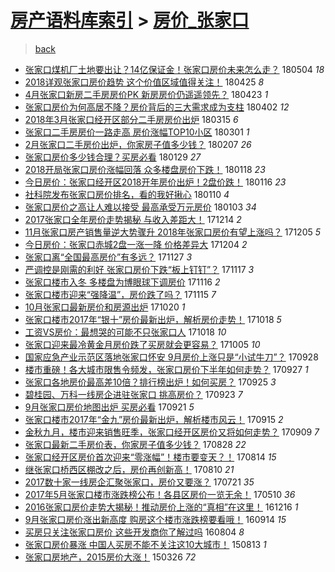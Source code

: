 [房产语料库索引](../../README.md)  > [房价_张家口](房价_张家口.md)
====
> [back](../README.md)

- [张家口煤机厂土地要出让？14亿保证金！张家口房价未来怎么走？](http://jkwz.applinzi.com/ittc/7099244524335531014.html#%E5%BC%A0%E5%AE%B6%E5%8F%A3%E7%85%A4%E6%9C%BA%E5%8E%82%E5%9C%9F%E5%9C%B0%E8%A6%81%E5%87%BA%E8%AE%A9%EF%BC%9F14%E4%BA%BF%E4%BF%9D%E8%AF%81%E9%87%91%EF%BC%81%E5%BC%A0%E5%AE%B6%E5%8F%A3%E6%88%BF%E4%BB%B7%E6%9C%AA%E6%9D%A5%E6%80%8E%E4%B9%88%E8%B5%B0%EF%BC%9F) 180504 *18* 
- [2018详观张家口房价趋势 这个价值区域值得关注！](http://jkwz.applinzi.com/ittc/7095849905631527943.html#2018%E8%AF%A6%E8%A7%82%E5%BC%A0%E5%AE%B6%E5%8F%A3%E6%88%BF%E4%BB%B7%E8%B6%8B%E5%8A%BF+%E8%BF%99%E4%B8%AA%E4%BB%B7%E5%80%BC%E5%8C%BA%E5%9F%9F%E5%80%BC%E5%BE%97%E5%85%B3%E6%B3%A8%EF%BC%81) 180425 *8* 
- [4月张家口新房二手房房价PK 新房房价仍遥遥领先？](http://jkwz.applinzi.com/ittc/7095111866558972934.html#4%E6%9C%88%E5%BC%A0%E5%AE%B6%E5%8F%A3%E6%96%B0%E6%88%BF%E4%BA%8C%E6%89%8B%E6%88%BF%E6%88%BF%E4%BB%B7PK+%E6%96%B0%E6%88%BF%E6%88%BF%E4%BB%B7%E4%BB%8D%E9%81%A5%E9%81%A5%E9%A2%86%E5%85%88%EF%BC%9F) 180423 *1* 
- [张家口房价为何高居不降？房价背后的三大需求成为支柱](http://jkwz.applinzi.com/ittc/7087330930425594896.html#%E5%BC%A0%E5%AE%B6%E5%8F%A3%E6%88%BF%E4%BB%B7%E4%B8%BA%E4%BD%95%E9%AB%98%E5%B1%85%E4%B8%8D%E9%99%8D%EF%BC%9F%E6%88%BF%E4%BB%B7%E8%83%8C%E5%90%8E%E7%9A%84%E4%B8%89%E5%A4%A7%E9%9C%80%E6%B1%82%E6%88%90%E4%B8%BA%E6%94%AF%E6%9F%B1) 180402 *12* 
- [2018年3月张家口经开区部分二手房房价出炉](http://jkwz.applinzi.com/ittc/7080667175918765066.html#2018%E5%B9%B43%E6%9C%88%E5%BC%A0%E5%AE%B6%E5%8F%A3%E7%BB%8F%E5%BC%80%E5%8C%BA%E9%83%A8%E5%88%86%E4%BA%8C%E6%89%8B%E6%88%BF%E6%88%BF%E4%BB%B7%E5%87%BA%E7%82%89) 180315 *6* 
- [张家口二手房房价一路走高 房价涨幅TOP10小区](http://jkwz.applinzi.com/ittc/7075434346213540880.html#%E5%BC%A0%E5%AE%B6%E5%8F%A3%E4%BA%8C%E6%89%8B%E6%88%BF%E6%88%BF%E4%BB%B7%E4%B8%80%E8%B7%AF%E8%B5%B0%E9%AB%98+%E6%88%BF%E4%BB%B7%E6%B6%A8%E5%B9%85TOP10%E5%B0%8F%E5%8C%BA) 180301 *1* 
- [2月张家口二手房价出炉，你家房子值多少钱？](http://jkwz.applinzi.com/ittc/7067329908772963334.html#2%E6%9C%88%E5%BC%A0%E5%AE%B6%E5%8F%A3%E4%BA%8C%E6%89%8B%E6%88%BF%E4%BB%B7%E5%87%BA%E7%82%89%EF%BC%8C%E4%BD%A0%E5%AE%B6%E6%88%BF%E5%AD%90%E5%80%BC%E5%A4%9A%E5%B0%91%E9%92%B1%EF%BC%9F) 180207 *26* 
- [张家口房价多少钱合理？买房必看](http://jkwz.applinzi.com/ittc/7063928266455254033.html#%E5%BC%A0%E5%AE%B6%E5%8F%A3%E6%88%BF%E4%BB%B7%E5%A4%9A%E5%B0%91%E9%92%B1%E5%90%88%E7%90%86%EF%BC%9F%E4%B9%B0%E6%88%BF%E5%BF%85%E7%9C%8B) 180129 *27* 
- [2018开局张家口房价涨幅回落 众多楼盘房价下跌！](http://jkwz.applinzi.com/ittc/7059839039417353223.html#2018%E5%BC%80%E5%B1%80%E5%BC%A0%E5%AE%B6%E5%8F%A3%E6%88%BF%E4%BB%B7%E6%B6%A8%E5%B9%85%E5%9B%9E%E8%90%BD+%E4%BC%97%E5%A4%9A%E6%A5%BC%E7%9B%98%E6%88%BF%E4%BB%B7%E4%B8%8B%E8%B7%8C%EF%BC%81) 180118 *23* 
- [今日房价：张家口经开区2018开年房价出炉！2盘价跌！](http://jkwz.applinzi.com/ittc/7059099202833875978.html#%E4%BB%8A%E6%97%A5%E6%88%BF%E4%BB%B7%EF%BC%9A%E5%BC%A0%E5%AE%B6%E5%8F%A3%E7%BB%8F%E5%BC%80%E5%8C%BA2018%E5%BC%80%E5%B9%B4%E6%88%BF%E4%BB%B7%E5%87%BA%E7%82%89%EF%BC%812%E7%9B%98%E4%BB%B7%E8%B7%8C%EF%BC%81) 180116 *23* 
- [社科院发布张家口房价排名，看的我好揪心](http://jkwz.applinzi.com/ittc/7056922331543241734.html#%E7%A4%BE%E7%A7%91%E9%99%A2%E5%8F%91%E5%B8%83%E5%BC%A0%E5%AE%B6%E5%8F%A3%E6%88%BF%E4%BB%B7%E6%8E%92%E5%90%8D%EF%BC%8C%E7%9C%8B%E7%9A%84%E6%88%91%E5%A5%BD%E6%8F%AA%E5%BF%83) 180110 *4* 
- [张家口房价之高让人难以接受 最高承受万元房价](http://jkwz.applinzi.com/ittc/7054308358461326353.html#%E5%BC%A0%E5%AE%B6%E5%8F%A3%E6%88%BF%E4%BB%B7%E4%B9%8B%E9%AB%98%E8%AE%A9%E4%BA%BA%E9%9A%BE%E4%BB%A5%E6%8E%A5%E5%8F%97+%E6%9C%80%E9%AB%98%E6%89%BF%E5%8F%97%E4%B8%87%E5%85%83%E6%88%BF%E4%BB%B7) 180103 *34* 
- [2017张家口全年房价走势揭秘 与收入差距大！](http://jkwz.applinzi.com/ittc/7046876818311742480.html#2017%E5%BC%A0%E5%AE%B6%E5%8F%A3%E5%85%A8%E5%B9%B4%E6%88%BF%E4%BB%B7%E8%B5%B0%E5%8A%BF%E6%8F%AD%E7%A7%98+%E4%B8%8E%E6%94%B6%E5%85%A5%E5%B7%AE%E8%B7%9D%E5%A4%A7%EF%BC%81) 171214 *2* 
- [11月张家口房产销售量逆大势骤升 2018年张家口房价有望上涨吗？](http://jkwz.applinzi.com/ittc/7043532797615014928.html#11%E6%9C%88%E5%BC%A0%E5%AE%B6%E5%8F%A3%E6%88%BF%E4%BA%A7%E9%94%80%E5%94%AE%E9%87%8F%E9%80%86%E5%A4%A7%E5%8A%BF%E9%AA%A4%E5%8D%87+2018%E5%B9%B4%E5%BC%A0%E5%AE%B6%E5%8F%A3%E6%88%BF%E4%BB%B7%E6%9C%89%E6%9C%9B%E4%B8%8A%E6%B6%A8%E5%90%97%EF%BC%9F) 171205 *5* 
- [今日房价：张家口赤城2盘一涨一降 价格差异大](http://jkwz.applinzi.com/ittc/7043149212672328721.html#%E4%BB%8A%E6%97%A5%E6%88%BF%E4%BB%B7%EF%BC%9A%E5%BC%A0%E5%AE%B6%E5%8F%A3%E8%B5%A4%E5%9F%8E2%E7%9B%98%E4%B8%80%E6%B6%A8%E4%B8%80%E9%99%8D+%E4%BB%B7%E6%A0%BC%E5%B7%AE%E5%BC%82%E5%A4%A7) 171204 *2* 
- [张家口离“全国最高房价”有多远？](http://jkwz.applinzi.com/ittc/7040567807937348625.html#%E5%BC%A0%E5%AE%B6%E5%8F%A3%E7%A6%BB%E2%80%9C%E5%85%A8%E5%9B%BD%E6%9C%80%E9%AB%98%E6%88%BF%E4%BB%B7%E2%80%9D%E6%9C%89%E5%A4%9A%E8%BF%9C%EF%BC%9F) 171127 *3* 
- [严调控是刚需的利好 张家口房价下跌“板上钉钉”？](http://jkwz.applinzi.com/ittc/7036826090163667985.html#%E4%B8%A5%E8%B0%83%E6%8E%A7%E6%98%AF%E5%88%9A%E9%9C%80%E7%9A%84%E5%88%A9%E5%A5%BD+%E5%BC%A0%E5%AE%B6%E5%8F%A3%E6%88%BF%E4%BB%B7%E4%B8%8B%E8%B7%8C%E2%80%9C%E6%9D%BF%E4%B8%8A%E9%92%89%E9%92%89%E2%80%9D%EF%BC%9F) 171117 *3* 
- [张家口楼市入冬 多楼盘为博眼球下调房价](http://jkwz.applinzi.com/ittc/7036456922851574801.html#%E5%BC%A0%E5%AE%B6%E5%8F%A3%E6%A5%BC%E5%B8%82%E5%85%A5%E5%86%AC+%E5%A4%9A%E6%A5%BC%E7%9B%98%E4%B8%BA%E5%8D%9A%E7%9C%BC%E7%90%83%E4%B8%8B%E8%B0%83%E6%88%BF%E4%BB%B7) 171116 *2* 
- [张家口楼市迎来“强降温”，房价跌了吗？](http://jkwz.applinzi.com/ittc/7036259446743893008.html#%E5%BC%A0%E5%AE%B6%E5%8F%A3%E6%A5%BC%E5%B8%82%E8%BF%8E%E6%9D%A5%E2%80%9C%E5%BC%BA%E9%99%8D%E6%B8%A9%E2%80%9D%EF%BC%8C%E6%88%BF%E4%BB%B7%E8%B7%8C%E4%BA%86%E5%90%97%EF%BC%9F) 171115 *7* 
- [10月张家口最新房价和房源出炉](http://jkwz.applinzi.com/ittc/7026540888354980881.html#10%E6%9C%88%E5%BC%A0%E5%AE%B6%E5%8F%A3%E6%9C%80%E6%96%B0%E6%88%BF%E4%BB%B7%E5%92%8C%E6%88%BF%E6%BA%90%E5%87%BA%E7%82%89) 171020 *1* 
- [张家口楼市2017年“银十”房价最新出炉，解析房价走势！](http://jkwz.applinzi.com/ittc/7025810532173612049.html#%E5%BC%A0%E5%AE%B6%E5%8F%A3%E6%A5%BC%E5%B8%822017%E5%B9%B4%E2%80%9C%E9%93%B6%E5%8D%81%E2%80%9D%E6%88%BF%E4%BB%B7%E6%9C%80%E6%96%B0%E5%87%BA%E7%82%89%EF%BC%8C%E8%A7%A3%E6%9E%90%E6%88%BF%E4%BB%B7%E8%B5%B0%E5%8A%BF%EF%BC%81) 171018 *5* 
- [工资VS房价：最想哭的可能不只张家口人](http://jkwz.applinzi.com/ittc/7025711427661333521.html#%E5%B7%A5%E8%B5%84VS%E6%88%BF%E4%BB%B7%EF%BC%9A%E6%9C%80%E6%83%B3%E5%93%AD%E7%9A%84%E5%8F%AF%E8%83%BD%E4%B8%8D%E5%8F%AA%E5%BC%A0%E5%AE%B6%E5%8F%A3%E4%BA%BA) 171018 *10* 
- [张家口迎来最冷黄金月房价跌了买房就会更容易？](http://jkwz.applinzi.com/ittc/7020868576746144784.html#%E5%BC%A0%E5%AE%B6%E5%8F%A3%E8%BF%8E%E6%9D%A5%E6%9C%80%E5%86%B7%E9%BB%84%E9%87%91%E6%9C%88%E6%88%BF%E4%BB%B7%E8%B7%8C%E4%BA%86%E4%B9%B0%E6%88%BF%E5%B0%B1%E4%BC%9A%E6%9B%B4%E5%AE%B9%E6%98%93%EF%BC%9F) 171005 *10* 
- [国家应急产业示范区落地张家口怀安 9月房价上涨只是“小试牛刀”？](http://jkwz.applinzi.com/ittc/7018298045295510544.html#%E5%9B%BD%E5%AE%B6%E5%BA%94%E6%80%A5%E4%BA%A7%E4%B8%9A%E7%A4%BA%E8%8C%83%E5%8C%BA%E8%90%BD%E5%9C%B0%E5%BC%A0%E5%AE%B6%E5%8F%A3%E6%80%80%E5%AE%89+9%E6%9C%88%E6%88%BF%E4%BB%B7%E4%B8%8A%E6%B6%A8%E5%8F%AA%E6%98%AF%E2%80%9C%E5%B0%8F%E8%AF%95%E7%89%9B%E5%88%80%E2%80%9D%EF%BC%9F) 170928  
- [楼市重磅！各大城市限售令频发，张家口房价下半年如何走势？](http://jkwz.applinzi.com/ittc/7018049504937509905.html#%E6%A5%BC%E5%B8%82%E9%87%8D%E7%A3%85%EF%BC%81%E5%90%84%E5%A4%A7%E5%9F%8E%E5%B8%82%E9%99%90%E5%94%AE%E4%BB%A4%E9%A2%91%E5%8F%91%EF%BC%8C%E5%BC%A0%E5%AE%B6%E5%8F%A3%E6%88%BF%E4%BB%B7%E4%B8%8B%E5%8D%8A%E5%B9%B4%E5%A6%82%E4%BD%95%E8%B5%B0%E5%8A%BF%EF%BC%9F) 170927 *1* 
- [张家口各地房价最高差10倍？排行榜出炉！如何买房？](http://jkwz.applinzi.com/ittc/7017225674119709713.html#%E5%BC%A0%E5%AE%B6%E5%8F%A3%E5%90%84%E5%9C%B0%E6%88%BF%E4%BB%B7%E6%9C%80%E9%AB%98%E5%B7%AE10%E5%80%8D%EF%BC%9F%E6%8E%92%E8%A1%8C%E6%A6%9C%E5%87%BA%E7%82%89%EF%BC%81%E5%A6%82%E4%BD%95%E4%B9%B0%E6%88%BF%EF%BC%9F) 170925 *3* 
- [碧桂园、万科一线房企进驻张家口 挑高房价？](http://jkwz.applinzi.com/ittc/7016512170177856528.html#%E7%A2%A7%E6%A1%82%E5%9B%AD%E3%80%81%E4%B8%87%E7%A7%91%E4%B8%80%E7%BA%BF%E6%88%BF%E4%BC%81%E8%BF%9B%E9%A9%BB%E5%BC%A0%E5%AE%B6%E5%8F%A3+%E6%8C%91%E9%AB%98%E6%88%BF%E4%BB%B7%EF%BC%9F) 170923 *7* 
- [9月张家口房价地图出炉 买房必看](http://jkwz.applinzi.com/ittc/7015690304995460112.html#9%E6%9C%88%E5%BC%A0%E5%AE%B6%E5%8F%A3%E6%88%BF%E4%BB%B7%E5%9C%B0%E5%9B%BE%E5%87%BA%E7%82%89+%E4%B9%B0%E6%88%BF%E5%BF%85%E7%9C%8B) 170921 *5* 
- [张家口楼市2017年“金九”房价最新出炉，解析楼市风云！](http://jkwz.applinzi.com/ittc/7013592733904798736.html#%E5%BC%A0%E5%AE%B6%E5%8F%A3%E6%A5%BC%E5%B8%822017%E5%B9%B4%E2%80%9C%E9%87%91%E4%B9%9D%E2%80%9D%E6%88%BF%E4%BB%B7%E6%9C%80%E6%96%B0%E5%87%BA%E7%82%89%EF%BC%8C%E8%A7%A3%E6%9E%90%E6%A5%BC%E5%B8%82%E9%A3%8E%E4%BA%91%EF%BC%81) 170915 *2* 
- [金秋九月，楼市迎来销售旺季，张家口经开区房价又将如何走势？](http://jkwz.applinzi.com/ittc/7011368065747649552.html#%E9%87%91%E7%A7%8B%E4%B9%9D%E6%9C%88%EF%BC%8C%E6%A5%BC%E5%B8%82%E8%BF%8E%E6%9D%A5%E9%94%80%E5%94%AE%E6%97%BA%E5%AD%A3%EF%BC%8C%E5%BC%A0%E5%AE%B6%E5%8F%A3%E7%BB%8F%E5%BC%80%E5%8C%BA%E6%88%BF%E4%BB%B7%E5%8F%88%E5%B0%86%E5%A6%82%E4%BD%95%E8%B5%B0%E5%8A%BF%EF%BC%9F) 170909 *7* 
- [张家口最新二手房价表，你家房子值多少钱？](http://jkwz.applinzi.com/ittc/7006846496094553105.html#%E5%BC%A0%E5%AE%B6%E5%8F%A3%E6%9C%80%E6%96%B0%E4%BA%8C%E6%89%8B%E6%88%BF%E4%BB%B7%E8%A1%A8%EF%BC%8C%E4%BD%A0%E5%AE%B6%E6%88%BF%E5%AD%90%E5%80%BC%E5%A4%9A%E5%B0%91%E9%92%B1%EF%BC%9F) 170828 *22* 
- [张家口经开区房价首次迎来“零涨幅”！楼市要变天？！](http://jkwz.applinzi.com/ittc/7001698473387492368.html#%E5%BC%A0%E5%AE%B6%E5%8F%A3%E7%BB%8F%E5%BC%80%E5%8C%BA%E6%88%BF%E4%BB%B7%E9%A6%96%E6%AC%A1%E8%BF%8E%E6%9D%A5%E2%80%9C%E9%9B%B6%E6%B6%A8%E5%B9%85%E2%80%9D%EF%BC%81%E6%A5%BC%E5%B8%82%E8%A6%81%E5%8F%98%E5%A4%A9%EF%BC%9F%EF%BC%81) 170814 *15* 
- [继张家口桥西区棚改之后，房价再创新高！](http://jkwz.applinzi.com/ittc/7000119042739012625.html#%E7%BB%A7%E5%BC%A0%E5%AE%B6%E5%8F%A3%E6%A1%A5%E8%A5%BF%E5%8C%BA%E6%A3%9A%E6%94%B9%E4%B9%8B%E5%90%8E%EF%BC%8C%E6%88%BF%E4%BB%B7%E5%86%8D%E5%88%9B%E6%96%B0%E9%AB%98%EF%BC%81) 170810 *21* 
- [2017数十家一线房企汇聚张家口，房价又要涨？](http://jkwz.applinzi.com/ittc/6992660391031997457.html#2017%E6%95%B0%E5%8D%81%E5%AE%B6%E4%B8%80%E7%BA%BF%E6%88%BF%E4%BC%81%E6%B1%87%E8%81%9A%E5%BC%A0%E5%AE%B6%E5%8F%A3%EF%BC%8C%E6%88%BF%E4%BB%B7%E5%8F%88%E8%A6%81%E6%B6%A8%EF%BC%9F) 170721 *35* 
- [2017年5月张家口楼市涨跌榜公布！各县区房价一览无余！](http://jkwz.applinzi.com/ittc/6966067914368091141.html#2017%E5%B9%B45%E6%9C%88%E5%BC%A0%E5%AE%B6%E5%8F%A3%E6%A5%BC%E5%B8%82%E6%B6%A8%E8%B7%8C%E6%A6%9C%E5%85%AC%E5%B8%83%EF%BC%81%E5%90%84%E5%8E%BF%E5%8C%BA%E6%88%BF%E4%BB%B7%E4%B8%80%E8%A7%88%E6%97%A0%E4%BD%99%EF%BC%81) 170510 *36* 
- [2016张家口房价走势大揭秘！推动房价上涨的“真相”在这里！](http://jkwz.applinzi.com/ittc/6912230434187772933.html#2016%E5%BC%A0%E5%AE%B6%E5%8F%A3%E6%88%BF%E4%BB%B7%E8%B5%B0%E5%8A%BF%E5%A4%A7%E6%8F%AD%E7%A7%98%EF%BC%81%E6%8E%A8%E5%8A%A8%E6%88%BF%E4%BB%B7%E4%B8%8A%E6%B6%A8%E7%9A%84%E2%80%9C%E7%9C%9F%E7%9B%B8%E2%80%9D%E5%9C%A8%E8%BF%99%E9%87%8C%EF%BC%81) 161216 *1* 
- [9月张家口房价涨出新高度 购房这个楼市涨跌榜要看哦！](http://jkwz.applinzi.com/ittc/6877672068191093764.html#9%E6%9C%88%E5%BC%A0%E5%AE%B6%E5%8F%A3%E6%88%BF%E4%BB%B7%E6%B6%A8%E5%87%BA%E6%96%B0%E9%AB%98%E5%BA%A6+%E8%B4%AD%E6%88%BF%E8%BF%99%E4%B8%AA%E6%A5%BC%E5%B8%82%E6%B6%A8%E8%B7%8C%E6%A6%9C%E8%A6%81%E7%9C%8B%E5%93%A6%EF%BC%81) 160914 *15* 
- [买房只关注张家口房价 这些开发商你了解过吗](http://jkwz.applinzi.com/ittc/6862433527567746052.html#%E4%B9%B0%E6%88%BF%E5%8F%AA%E5%85%B3%E6%B3%A8%E5%BC%A0%E5%AE%B6%E5%8F%A3%E6%88%BF%E4%BB%B7+%E8%BF%99%E4%BA%9B%E5%BC%80%E5%8F%91%E5%95%86%E4%BD%A0%E4%BA%86%E8%A7%A3%E8%BF%87%E5%90%97) 160804 *8* 
- [张家口房价暴涨 中国人买房不能不关注这10大城市！](http://jkwz.applinzi.com/ittc/547650615702191104.html#%E5%BC%A0%E5%AE%B6%E5%8F%A3%E6%88%BF%E4%BB%B7%E6%9A%B4%E6%B6%A8+%E4%B8%AD%E5%9B%BD%E4%BA%BA%E4%B9%B0%E6%88%BF%E4%B8%8D%E8%83%BD%E4%B8%8D%E5%85%B3%E6%B3%A8%E8%BF%9910%E5%A4%A7%E5%9F%8E%E5%B8%82%EF%BC%81) 150813 *1* 
- [张家口房地产，2015房价大涨！](http://jkwz.applinzi.com/ittc/547650611397759423.html#%E5%BC%A0%E5%AE%B6%E5%8F%A3%E6%88%BF%E5%9C%B0%E4%BA%A7%EF%BC%8C2015%E6%88%BF%E4%BB%B7%E5%A4%A7%E6%B6%A8%EF%BC%81) 150326 *72* 
